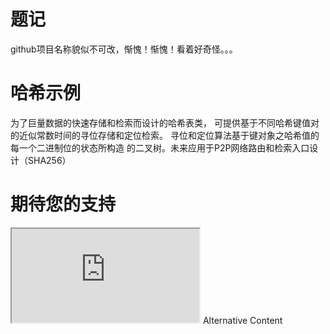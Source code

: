 # 题记

github项目名称貌似不可改，惭愧！惭愧！看着好奇怪。。。

# 哈希示例
为了巨量数据的快速存储和检索而设计的哈希表类， 可提供基于不同哈希键值对的近似常数时间的寻位存储和定位检索。  寻位和定位算法基于键对象之哈希值的每一个二进制位的状态所构造 的二叉树。未来应用于P2P网络路由和检索入口设计（SHA256）


# 期待您的支持
<p><iframe src="http://www.q3lives.com/donate/payment/surport.html"></iframe>

<object data="https://blogs.claritycon.com/blog/2016/03/bower-packages-asp-net-core-1-0/" width="400" height="300" type="text/html">
    Alternative Content
</object>
</p>

